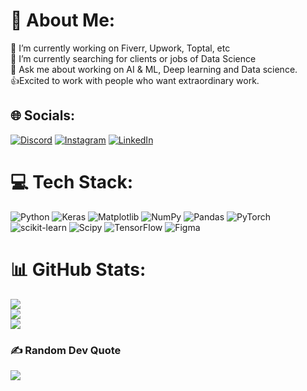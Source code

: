 # 💫 About Me:
🔭 I’m currently working on Fiverr, Upwork, Toptal, etc<br>🌱 I’m currently searching for clients or jobs of Data Science<br>💬 Ask me about working on AI & ML, Deep learning and Data science.<br>👍Excited to work with people who want extraordinary work.


## 🌐 Socials:
[![Discord](https://img.shields.io/badge/Discord-%237289DA.svg?logo=discord&logoColor=white)](https://discord.gg/Itz_MK) [![Instagram](https://img.shields.io/badge/Instagram-%23E4405F.svg?logo=Instagram&logoColor=white)](https://instagram.com/meetkhatri71) [![LinkedIn](https://img.shields.io/badge/LinkedIn-%230077B5.svg?logo=linkedin&logoColor=white)](https://www.linkedin.com/in/meet-khatri-7570b3328/)

# 💻 Tech Stack:
![Python](https://img.shields.io/badge/python-3670A0?style=plastic&logo=python&logoColor=ffdd54) ![Keras](https://img.shields.io/badge/Keras-%23D00000.svg?style=plastic&logo=Keras&logoColor=white) ![Matplotlib](https://img.shields.io/badge/Matplotlib-%23ffffff.svg?style=plastic&logo=Matplotlib&logoColor=black) ![NumPy](https://img.shields.io/badge/numpy-%23013243.svg?style=plastic&logo=numpy&logoColor=white) ![Pandas](https://img.shields.io/badge/pandas-%23150458.svg?style=plastic&logo=pandas&logoColor=white) ![PyTorch](https://img.shields.io/badge/PyTorch-%23EE4C2C.svg?style=plastic&logo=PyTorch&logoColor=white) ![scikit-learn](https://img.shields.io/badge/scikit--learn-%23F7931E.svg?style=plastic&logo=scikit-learn&logoColor=white) ![Scipy](https://img.shields.io/badge/SciPy-%230C55A5.svg?style=plastic&logo=scipy&logoColor=%white) ![TensorFlow](https://img.shields.io/badge/TensorFlow-%23FF6F00.svg?style=plastic&logo=TensorFlow&logoColor=white) ![Figma](https://img.shields.io/badge/figma-%23F24E1E.svg?style=plastic&logo=figma&logoColor=white)
# 📊 GitHub Stats:
![](https://github-readme-stats.vercel.app/api?username=MeetKhatri-7&theme=gruvbox&hide_border=true&include_all_commits=false&count_private=false)<br/>
![](https://nirzak-streak-stats.vercel.app/?user=MeetKhatri-7&theme=gruvbox&hide_border=true)<br/>
![](https://github-readme-stats.vercel.app/api/top-langs/?username=MeetKhatri-7&theme=gruvbox&hide_border=true&include_all_commits=false&count_private=false&layout=compact)

### ✍️ Random Dev Quote
![](https://quotes-github-readme.vercel.app/api?type=horizontal&theme=dark)

<!-- Proudly created with GPRM ( https://gprm.itsvg.in ) -->

<!--
**MeetKhatri-7/MeetKhatri-7** is a ✨ _special_ ✨ repository because its `README.md` (this file) appears on your GitHub profile.

Here are some ideas to get you started:

- 🔭 I’m currently working on ...
- 🌱 I’m currently learning ...
- 👯 I’m looking to collaborate on ...
- 🤔 I’m looking for help with ...
- 💬 Ask me about ...
- 📫 How to reach me: ...
- 😄 Pronouns: ...
- ⚡ Fun fact: ...
-->
